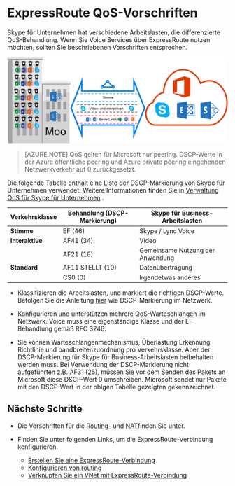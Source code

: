 <properties
   pageTitle="QoS-Anforderungen für ExpressRoute | Microsoft Azure"
   description="Diese Seite enthält detaillierte Vorschriften für das Konfigurieren und Verwalten von QoS für ExpressRoute-Schaltkreise."
   documentationCenter="na"
   services="expressroute"
   authors="cherylmc"
   manager="carmonm"
   editor=""/>
<tags
   ms.service="expressroute"
   ms.devlang="na"
   ms.topic="get-started-article"
   ms.tgt_pltfrm="na"
   ms.workload="infrastructure-services"
   ms.date="10/10/2016"
   ms.author="cherylmc"/>

# <a name="expressroute-qos-requirements"></a>ExpressRoute QoS-Vorschriften

Skype für Unternehmen hat verschiedene Arbeitslasten, die differenzierte QoS-Behandlung. Wenn Sie Voice Services über ExpressRoute nutzen möchten, sollten Sie beschriebenen Vorschriften entsprechen.

![](./media/expressroute-qos/expressroute-qos.png)

>[AZURE.NOTE] QoS gelten für Microsoft nur peering. DSCP-Werte in der Azure öffentliche peering und Azure private peering eingehenden Netzwerkverkehr auf 0 zurückgesetzt. 

Die folgende Tabelle enthält eine Liste der DSCP-Markierung von Skype für Unternehmen verwendet. Weitere Informationen finden Sie in [Verwaltung QoS für Skype für Unternehmen](https://technet.microsoft.com/library/gg405409.aspx) .

| **Verkehrsklasse** | **Behandlung (DSCP-Markierung)** | **Skype für Business-Arbeitslasten** |
|---|---|---|
| **Stimme** | EF (46) | Skype / Lync Voice |
| **Interaktive** | AF41 (34) | Video |
|   | AF21 (18) | Gemeinsame Nutzung der Anwendung | 
| **Standard** | AF11 STELLT (10) | Datenübertragung|
|   | CS0 (0) | Irgendetwas anderes| 


- Klassifizieren die Arbeitslasten, und markiert die richtigen DSCP-Werte. Befolgen Sie die Anleitung [hier](https://technet.microsoft.com/library/gg405409.aspx) wie DSCP-Markierung im Netzwerk.

- Konfigurieren und unterstützen mehrere QoS-Warteschlangen im Netzwerk. Voice muss eine eigenständige Klasse und der EF Behandlung gemäß RFC 3246. 

- Sie können Warteschlangenmechanismus, Überlastung Erkennung Richtlinie und bandbreitenzuordnung pro Verkehrsklasse. Aber der DSCP-Markierung für Skype für Business-Arbeitslasten beibehalten werden muss. Bei Verwendung der DSCP-Markierung nicht aufgeführten z.B. AF31 (26), müssen Sie vor dem Senden des Pakets an Microsoft diese DSCP-Wert 0 umschreiben. Microsoft sendet nur Pakete mit den DSCP-Wert in der obigen Tabelle gezeigten gekennzeichnet. 

## <a name="next-steps"></a>Nächste Schritte

- Die Vorschriften für die [Routing-](expressroute-routing.md) und [NAT](expressroute-nat.md)finden Sie unter.
- Finden Sie unter folgenden Links, um die ExpressRoute-Verbindung konfigurieren.

    - [Erstellen Sie eine ExpressRoute-Verbindung](expressroute-howto-circuit-classic.md)
    - [Konfigurieren von routing](expressroute-howto-routing-classic.md)
    - [Verknüpfen Sie ein VNet mit ExpressRoute-Verbindung](expressroute-howto-linkvnet-classic.md)
